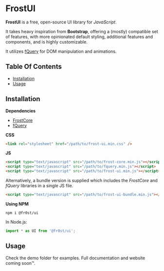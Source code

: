 # FrostUI

**FrostUI** is a free, open-source UI library for *JavaScript*.

It takes heavy inspiration from **Bootstrap**, offering a (mostly) compatible set of features, with more opinionated default styling, additional features and components, and is highly customizable.

It utilizes [fQuery](https://github.com/elusivecodes/fQuery) for DOM manipulation and animations.


## Table Of Contents
- [Installation](#installation)
- [Usage](#usage)



## Installation

**Dependencies**

- [FrostCore](https://github.com/elusivecodes/FrostCore)
- [fQuery](https://github.com/elusivecodes/fQuery)

**CSS**

```html
<link rel="stylesheet" href="/path/to/frost-ui.min.css" />
```

**JS**

```html
<script type="text/javascript" src="/path/to/frost-core.min.js"></script>
<script type="text/javascript" src="/path/to/fquery.min.js"></script>
<script type="text/javascript" src="/path/to/frost-ui.min.js"></script>
```

Alternatively, a bundle version is supplied which includes the *FrostCore* and *fQuery* libraries in a single JS file.

```html
<script type="text/javascript" src="/path/to/frost-ui-bundle.min.js"></script>
```

**Using NPM**

```
npm i @fr0st/ui
```

In Node.js:

```javascript
import * as UI from '@fr0st/ui';
```


## Usage

Check the demo folder for examples. Full documentation and website coming soon™.